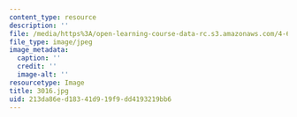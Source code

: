 ```yaml
---
content_type: resource
description: ''
file: /media/https%3A/open-learning-course-data-rc.s3.amazonaws.com/4-614-religious-architecture-and-islamic-cultures-fall-2002/213da86ed18341d919f9dd4193219bb6_3016.jpg
file_type: image/jpeg
image_metadata:
  caption: ''
  credit: ''
  image-alt: ''
resourcetype: Image
title: 3016.jpg
uid: 213da86e-d183-41d9-19f9-dd4193219bb6
---
```

